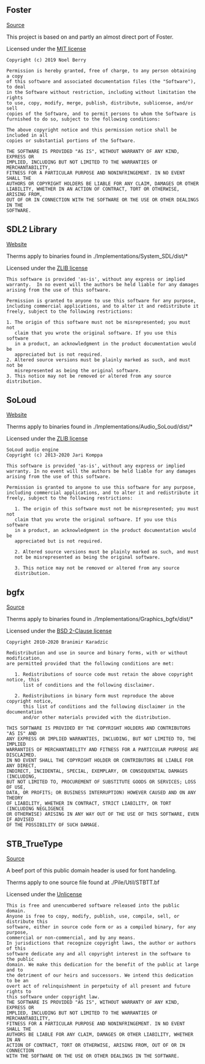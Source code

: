 ## Foster
[Source](https://github.com/NoelFB/Foster)

This project is based on and partly an almost direct port of Foster.

Licensed under the [MIT license](https://github.com/NoelFB/Foster/blob/c8fb8de74d1c665a682da463d71797f6b5b517df/LICENSE.txt)
```
Copyright (c) 2019 Noel Berry

Permission is hereby granted, free of charge, to any person obtaining a copy
of this software and associated documentation files (the "Software"), to deal
in the Software without restriction, including without limitation the rights
to use, copy, modify, merge, publish, distribute, sublicense, and/or sell
copies of the Software, and to permit persons to whom the Software is
furnished to do so, subject to the following conditions:

The above copyright notice and this permission notice shall be included in all
copies or substantial portions of the Software.

THE SOFTWARE IS PROVIDED "AS IS", WITHOUT WARRANTY OF ANY KIND, EXPRESS OR
IMPLIED, INCLUDING BUT NOT LIMITED TO THE WARRANTIES OF MERCHANTABILITY,
FITNESS FOR A PARTICULAR PURPOSE AND NONINFRINGEMENT. IN NO EVENT SHALL THE
AUTHORS OR COPYRIGHT HOLDERS BE LIABLE FOR ANY CLAIM, DAMAGES OR OTHER
LIABILITY, WHETHER IN AN ACTION OF CONTRACT, TORT OR OTHERWISE, ARISING FROM,
OUT OF OR IN CONNECTION WITH THE SOFTWARE OR THE USE OR OTHER DEALINGS IN THE
SOFTWARE.
```

## SDL2 Library
[Website](https://www.libsdl.org/)

Therms apply to binaries found in ./Implementations/System_SDL/dist/*

Licensed under the [ZLIB license](https://www.libsdl.org/license.php)
```
This software is provided 'as-is', without any express or implied
warranty.  In no event will the authors be held liable for any damages
arising from the use of this software.

Permission is granted to anyone to use this software for any purpose,
including commercial applications, and to alter it and redistribute it
freely, subject to the following restrictions:

1. The origin of this software must not be misrepresented; you must not
   claim that you wrote the original software. If you use this software
   in a product, an acknowledgment in the product documentation would be
   appreciated but is not required.
2. Altered source versions must be plainly marked as such, and must not be
   misrepresented as being the original software.
3. This notice may not be removed or altered from any source distribution.
```

## SoLoud
[Website](http://sol.gfxile.net/soloud/index.html)

Therms apply to binaries found in ./Implementations/Audio_SoLoud/dist/*

Licensed under the [ZLIB license](http://sol.gfxile.net/soloud/legal.html)
```
SoLoud audio engine
Copyright (c) 2013-2020 Jari Komppa

This software is provided 'as-is', without any express or implied
warranty. In no event will the authors be held liable for any damages
arising from the use of this software.

Permission is granted to anyone to use this software for any purpose,
including commercial applications, and to alter it and redistribute it
freely, subject to the following restrictions:

   1. The origin of this software must not be misrepresented; you must not
   claim that you wrote the original software. If you use this software
   in a product, an acknowledgment in the product documentation would be
   appreciated but is not required.

   2. Altered source versions must be plainly marked as such, and must
   not be misrepresented as being the original software.

   3. This notice may not be removed or altered from any source
   distribution.
```

## bgfx
[Source](https://github.com/bkaradzic/bgfx)

Therms apply to binaries found in ./Implementations/Graphics_bgfx/dist/*

Licensed under the [BSD 2-Clause license](https://github.com/bkaradzic/bgfx/blob/0714e7c41e2aa9740b38daeaa59d89b2268b3235/LICENSE)
```
Copyright 2010-2020 Branimir Karadzic

Redistribution and use in source and binary forms, with or without modification,
are permitted provided that the following conditions are met:

   1. Redistributions of source code must retain the above copyright notice, this
      list of conditions and the following disclaimer.

   2. Redistributions in binary form must reproduce the above copyright notice,
      this list of conditions and the following disclaimer in the documentation
      and/or other materials provided with the distribution.

THIS SOFTWARE IS PROVIDED BY THE COPYRIGHT HOLDERS AND CONTRIBUTORS "AS IS" AND
ANY EXPRESS OR IMPLIED WARRANTIES, INCLUDING, BUT NOT LIMITED TO, THE IMPLIED
WARRANTIES OF MERCHANTABILITY AND FITNESS FOR A PARTICULAR PURPOSE ARE DISCLAIMED.
IN NO EVENT SHALL THE COPYRIGHT HOLDER OR CONTRIBUTORS BE LIABLE FOR ANY DIRECT,
INDIRECT, INCIDENTAL, SPECIAL, EXEMPLARY, OR CONSEQUENTIAL DAMAGES (INCLUDING,
BUT NOT LIMITED TO, PROCUREMENT OF SUBSTITUTE GOODS OR SERVICES; LOSS OF USE,
DATA, OR PROFITS; OR BUSINESS INTERRUPTION) HOWEVER CAUSED AND ON ANY THEORY
OF LIABILITY, WHETHER IN CONTRACT, STRICT LIABILITY, OR TORT (INCLUDING NEGLIGENCE
OR OTHERWISE) ARISING IN ANY WAY OUT OF THE USE OF THIS SOFTWARE, EVEN IF ADVISED
OF THE POSSIBILITY OF SUCH DAMAGE.
```

## STB_TrueType
[Source](https://github.com/nothings/stb/blob/master/stb_truetype.h)

A beef port of this public domain header is used for font handeling.

Therms apply to one source file found at ./Pile/Util/STBTT.bf

Licensed under the [Unlicense](https://github.com/nothings/stb/blob/b42009b3b9d4ca35bc703f5310eedc74f584be58/stb_truetype.h#L4993)
```
This is free and unencumbered software released into the public domain.
Anyone is free to copy, modify, publish, use, compile, sell, or distribute this
software, either in source code form or as a compiled binary, for any purpose,
commercial or non-commercial, and by any means.
In jurisdictions that recognize copyright laws, the author or authors of this
software dedicate any and all copyright interest in the software to the public
domain. We make this dedication for the benefit of the public at large and to
the detriment of our heirs and successors. We intend this dedication to be an
overt act of relinquishment in perpetuity of all present and future rights to
this software under copyright law.
THE SOFTWARE IS PROVIDED "AS IS", WITHOUT WARRANTY OF ANY KIND, EXPRESS OR
IMPLIED, INCLUDING BUT NOT LIMITED TO THE WARRANTIES OF MERCHANTABILITY,
FITNESS FOR A PARTICULAR PURPOSE AND NONINFRINGEMENT. IN NO EVENT SHALL THE
AUTHORS BE LIABLE FOR ANY CLAIM, DAMAGES OR OTHER LIABILITY, WHETHER IN AN
ACTION OF CONTRACT, TORT OR OTHERWISE, ARISING FROM, OUT OF OR IN CONNECTION
WITH THE SOFTWARE OR THE USE OR OTHER DEALINGS IN THE SOFTWARE.
```
